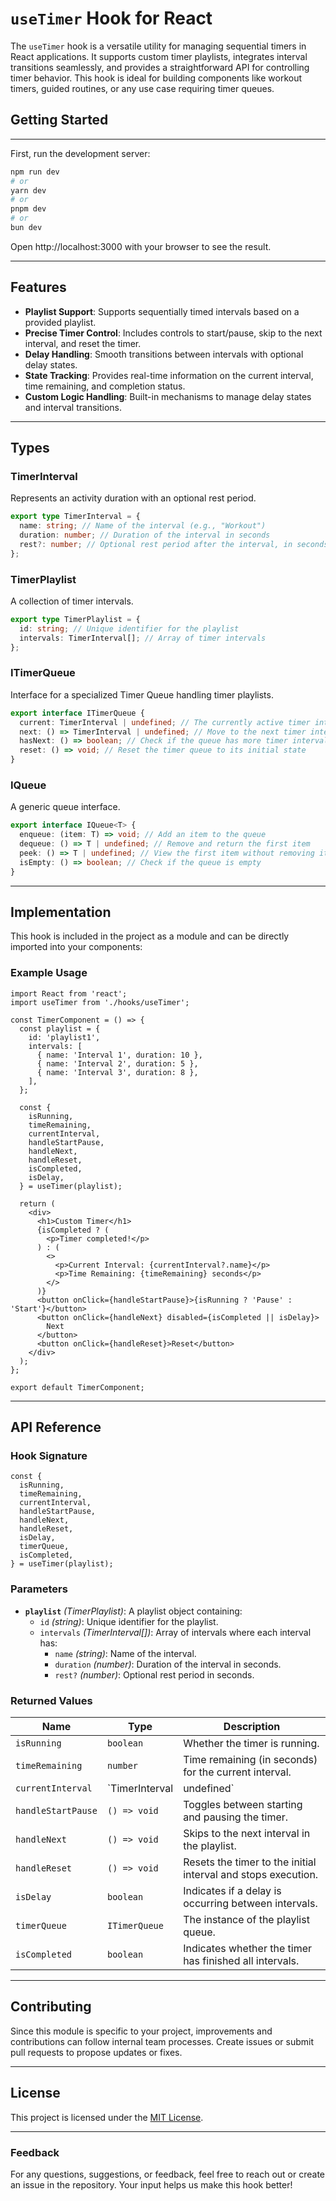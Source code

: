 # `useTimer` Hook for React

The `useTimer` hook is a versatile utility for managing sequential timers in React applications. It supports custom timer playlists, integrates interval transitions seamlessly, and provides a straightforward API for controlling timer behavior. This hook is ideal for building components like workout timers, guided routines, or any use case requiring timer queues.

## Getting Started
___

First, run the development server:

```bash
npm run dev
# or
yarn dev
# or
pnpm dev
# or
bun dev
```
Open http://localhost:3000 with your browser to see the result.

---

## Features

- **Playlist Support**: Supports sequentially timed intervals based on a provided playlist.
- **Precise Timer Control**: Includes controls to start/pause, skip to the next interval, and reset the timer.
- **Delay Handling**: Smooth transitions between intervals with optional delay states.
- **State Tracking**: Provides real-time information on the current interval, time remaining, and completion status.
- **Custom Logic Handling**: Built-in mechanisms to manage delay states and interval transitions.

---

## Types

### TimerInterval
Represents an activity duration with an optional rest period.
```ts
export type TimerInterval = {
  name: string; // Name of the interval (e.g., "Workout")
  duration: number; // Duration of the interval in seconds
  rest?: number; // Optional rest period after the interval, in seconds
};
```

### TimerPlaylist
A collection of timer intervals.
```ts
export type TimerPlaylist = {
  id: string; // Unique identifier for the playlist
  intervals: TimerInterval[]; // Array of timer intervals
};
```

### ITimerQueue
Interface for a specialized Timer Queue handling timer playlists.
```ts
export interface ITimerQueue {
  current: TimerInterval | undefined; // The currently active timer interval (undefined if none is active)
  next: () => TimerInterval | undefined; // Move to the next timer interval in the playlist
  hasNext: () => boolean; // Check if the queue has more timer intervals
  reset: () => void; // Reset the timer queue to its initial state
}
```

### IQueue
A generic queue interface.
```ts
export interface IQueue<T> {
  enqueue: (item: T) => void; // Add an item to the queue
  dequeue: () => T | undefined; // Remove and return the first item
  peek: () => T | undefined; // View the first item without removing it
  isEmpty: () => boolean; // Check if the queue is empty
}
```

---

## Implementation

This hook is included in the project as a module and can be directly imported into your components:

### Example Usage

```tsx
import React from 'react';
import useTimer from './hooks/useTimer';

const TimerComponent = () => {
  const playlist = {
    id: 'playlist1',
    intervals: [
      { name: 'Interval 1', duration: 10 },
      { name: 'Interval 2', duration: 5 },
      { name: 'Interval 3', duration: 8 },
    ],
  };

  const {
    isRunning,
    timeRemaining,
    currentInterval,
    handleStartPause,
    handleNext,
    handleReset,
    isCompleted,
    isDelay,
  } = useTimer(playlist);

  return (
    <div>
      <h1>Custom Timer</h1>
      {isCompleted ? (
        <p>Timer completed!</p>
      ) : (
        <>
          <p>Current Interval: {currentInterval?.name}</p>
          <p>Time Remaining: {timeRemaining} seconds</p>
        </>
      )}
      <button onClick={handleStartPause}>{isRunning ? 'Pause' : 'Start'}</button>
      <button onClick={handleNext} disabled={isCompleted || isDelay}>
        Next
      </button>
      <button onClick={handleReset}>Reset</button>
    </div>
  );
};

export default TimerComponent;
```

---

## API Reference

### Hook Signature
```tsx
const {
  isRunning,
  timeRemaining,
  currentInterval,
  handleStartPause,
  handleNext,
  handleReset,
  isDelay,
  timerQueue,
  isCompleted,
} = useTimer(playlist);
```

### Parameters
- **`playlist`** *(TimerPlaylist)*: A playlist object containing:
    - `id` *(string)*: Unique identifier for the playlist.
    - `intervals` *(TimerInterval[])*: Array of intervals where each interval has:
        - `name` *(string)*: Name of the interval.
        - `duration` *(number)*: Duration of the interval in seconds.
        - `rest?` *(number)*: Optional rest period in seconds.

### Returned Values
| Name                | Type                           | Description                                                   |
|---------------------|--------------------------------|---------------------------------------------------------------|
| `isRunning`         | `boolean`                     | Whether the timer is running.                                 |
| `timeRemaining`     | `number`                      | Time remaining (in seconds) for the current interval.         |
| `currentInterval`   | `TimerInterval | undefined`   | The currently active interval.                                |
| `handleStartPause`  | `() => void`                  | Toggles between starting and pausing the timer.               |
| `handleNext`        | `() => void`                  | Skips to the next interval in the playlist.                   |
| `handleReset`       | `() => void`                  | Resets the timer to the initial interval and stops execution. |
| `isDelay`           | `boolean`                     | Indicates if a delay is occurring between intervals.          |
| `timerQueue`        | `ITimerQueue`                 | The instance of the playlist queue.                          |
| `isCompleted`       | `boolean`                     | Indicates whether the timer has finished all intervals.       |

---

## Contributing

Since this module is specific to your project, improvements and contributions can follow internal team processes. Create issues or submit pull requests to propose updates or fixes.

---

## License

This project is licensed under the [MIT License](LICENSE).

---

### Feedback

For any questions, suggestions, or feedback, feel free to reach out or create an issue in the repository. Your input helps us make this hook better!

